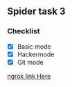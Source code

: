 ## Spider task 3

### Checklist

* [x] Basic mode
* [x] Hackermode
* [x] Git mode

[ngrok link Here](http://d371ca8adc48.ngrok.io)